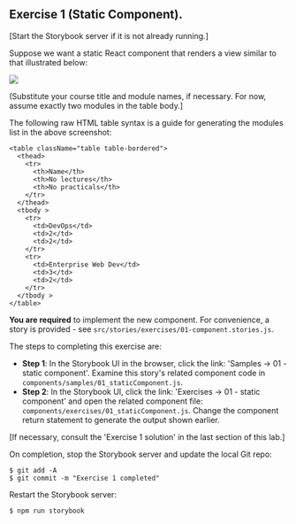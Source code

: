 ## Exercise 1 (Static Component).

[Start the Storybook server if it is not already running.]

Suppose we want a static React component that renders a view similar to that illustrated below: 

![][exercise1]

(Substitute your course title and module names, if necessary. For now, assume exactly two modules in the table body.]

The following raw HTML table syntax is a guide for generating the modules list in the above screenshot:
~~~
<table className="table table-bordered">
  <thead>
    <tr>
      <th>Name</th>
      <th>No lectures</th>
      <th>No practicals</th>
    </tr>
  </thead>
  <tbody >
    <tr>
      <td>DevOps</td>
      <td>2</td>
      <td>2</td>
    </tr>
    <tr>
      <td>Enterprise Web Dev</td>
      <td>3</td>
      <td>2</td>
    </tr>
  </tbody >
</table>
~~~

__You are required__ to implement the new component. For convenience, a story is  provided - see `src/stories/exercises/01-component.stories.js`.

The steps to completing this exercise are:

+ __Step 1__: In the Storybook UI in the browser, click the link: 'Samples -> 01 - static component'. Examine this story's related component code in `components/samples/01_staticComponent.js`.
+ __Step 2__: In the Storybook UI, click the link: 'Exercises -> 01 - static component' and open the related component file:  `components/exercises/01_staticComponent.js`. Change the component return statement to generate the output shown earlier. 

[If necessary, consult the 'Exercise 1 solution' in the last section of this lab.]

On completion, stop the Storybook server and update the local Git repo:
~~~
$ git add -A
$ git commit -m "Exercise 1 completed"
~~~
Restart the Storybook server:
~~~
$ npm run storybook
~~~
[exercise1]: ./img/exercise1.png      

